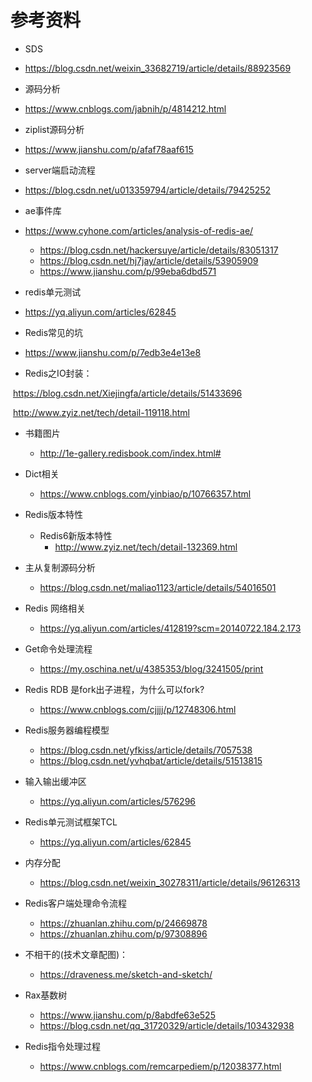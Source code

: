 # 参考资料

- SDS
  
-   https://blog.csdn.net/weixin_33682719/article/details/88923569 
  
- 源码分析
  
- https://www.cnblogs.com/jabnih/p/4814212.html
  
- ziplist源码分析
  
-  https://www.jianshu.com/p/afaf78aaf615 
  
- server端启动流程
  
- https://blog.csdn.net/u013359794/article/details/79425252 
  
- ae事件库
  
- <https://www.cyhone.com/articles/analysis-of-redis-ae/>
  
  -  https://blog.csdn.net/hackersuye/article/details/83051317
  -   https://blog.csdn.net/hj7jay/article/details/53905909 
  -  https://www.jianshu.com/p/99eba6dbd571
  
- redis单元测试
  
- https://yq.aliyun.com/articles/62845 
  
- Redis常见的坑
  
- https://www.jianshu.com/p/7edb3e4e13e8
  
- Redis之IO封装：

​			https://blog.csdn.net/Xiejingfa/article/details/51433696

​			http://www.zyiz.net/tech/detail-119118.html

- 书籍图片
  - <http://1e-gallery.redisbook.com/index.html#> 
- Dict相关
  - <https://www.cnblogs.com/yinbiao/p/10766357.html> 
- Redis版本特性
  - Redis6新版本特性
    - http://www.zyiz.net/tech/detail-132369.html
- 主从复制源码分析
  - https://blog.csdn.net/maliao1123/article/details/54016501
- Redis 网络相关
  -  https://yq.aliyun.com/articles/412819?scm=20140722.184.2.173 
- Get命令处理流程
  -  https://my.oschina.net/u/4385353/blog/3241505/print 
- Redis RDB 是fork出子进程，为什么可以fork?
  - https://www.cnblogs.com/cjjjj/p/12748306.html
- Redis服务器编程模型
  -  https://blog.csdn.net/yfkiss/article/details/7057538 
  -  https://blog.csdn.net/yvhqbat/article/details/51513815 
- 输入输出缓冲区
  - https://yq.aliyun.com/articles/576296 
- Redis单元测试框架TCL
  -  https://yq.aliyun.com/articles/62845 
- 内存分配
  - https://blog.csdn.net/weixin_30278311/article/details/96126313
- Redis客户端处理命令流程
  - https://zhuanlan.zhihu.com/p/24669878
  -  https://zhuanlan.zhihu.com/p/97308896 
- 不相干的(技术文章配图)：
  - https://draveness.me/sketch-and-sketch/

- Rax基数树
  -  https://www.jianshu.com/p/8abdfe63e525 
  -  https://blog.csdn.net/qq_31720329/article/details/103432938

- Redis指令处理过程
   - https://www.cnblogs.com/remcarpediem/p/12038377.html